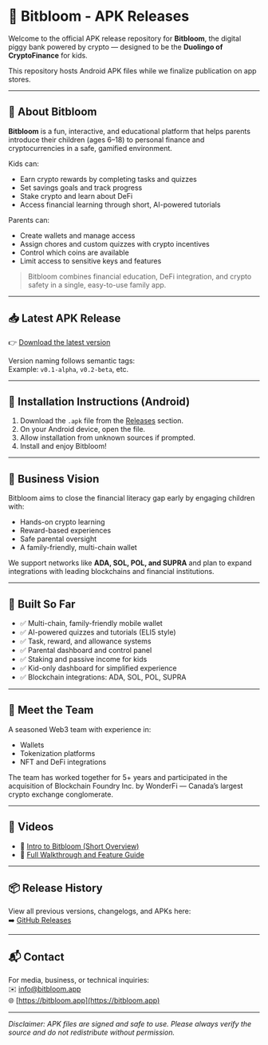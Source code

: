 # 🌱 Bitbloom - APK Releases

Welcome to the official APK release repository for **Bitbloom**, the digital piggy bank powered by crypto — designed to be the **Duolingo of CryptoFinance** for kids.

This repository hosts Android APK files while we finalize publication on app stores.

---

## 🚀 About Bitbloom

**Bitbloom** is a fun, interactive, and educational platform that helps parents introduce their children (ages 6–18) to personal finance and cryptocurrencies in a safe, gamified environment.

Kids can:
- Earn crypto rewards by completing tasks and quizzes
- Set savings goals and track progress
- Stake crypto and learn about DeFi
- Access financial learning through short, AI-powered tutorials

Parents can:
- Create wallets and manage access
- Assign chores and custom quizzes with crypto incentives
- Control which coins are available
- Limit access to sensitive keys and features

> Bitbloom combines financial education, DeFi integration, and crypto safety in a single, easy-to-use family app.

---

## 📥 Latest APK Release

👉 [Download the latest version](https://github.com/bitbloomapp/bitbloom-releases/releases/latest)

Version naming follows semantic tags:  
Example: `v0.1-alpha`, `v0.2-beta`, etc.

---

## 📲 Installation Instructions (Android)

1. Download the `.apk` file from the [Releases](https://github.com/bitbloomapp/bitbloom-releases/releases) section.
2. On your Android device, open the file.
3. Allow installation from unknown sources if prompted.
4. Install and enjoy Bitbloom!

---

## 💼 Business Vision

Bitbloom aims to close the financial literacy gap early by engaging children with:
- Hands-on crypto learning
- Reward-based experiences
- Safe parental oversight
- A family-friendly, multi-chain wallet

We support networks like **ADA, SOL, POL, and SUPRA** and plan to expand integrations with leading blockchains and financial institutions.

---

## 🧠 Built So Far

- ✅ Multi-chain, family-friendly mobile wallet
- ✅ AI-powered quizzes and tutorials (ELI5 style)
- ✅ Task, reward, and allowance systems
- ✅ Parental dashboard and control panel
- ✅ Staking and passive income for kids
- ✅ Kid-only dashboard for simplified experience
- ✅ Blockchain integrations: ADA, SOL, POL, SUPRA

---

## 👥 Meet the Team

A seasoned Web3 team with experience in:
- Wallets
- Tokenization platforms
- NFT and DeFi integrations

The team has worked together for 5+ years and participated in the acquisition of Blockchain Foundry Inc. by WonderFi — Canada’s largest crypto exchange conglomerate.

---

## 🎥 Videos

- 📌 [Intro to Bitbloom (Short Overview)](https://vimeo.com/1082529776)
- 🧭 [Full Walkthrough and Feature Guide](https://vimeo.com/1088932790)

---

## 📦 Release History

View all previous versions, changelogs, and APKs here:  
➡️ [GitHub Releases](https://github.com/bitbloomapp/bitbloom-releases/releases)

---

## 📬 Contact

For media, business, or technical inquiries:  
✉️ [info@bitbloom.app](mailto:info@bitbloom.app)  
🌐 [https://bitbloom.app](https://bitbloom.app)

---

_Disclaimer: APK files are signed and safe to use. Please always verify the source and do not redistribute without permission._
